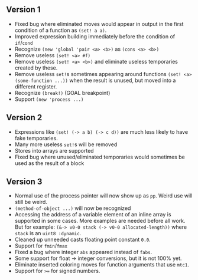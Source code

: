 ## Version 1
- Fixed bug where eliminated moves would appear in output in the first condition of a function as `(set! a a)`.
- Improved expression building immediately before the condition of `if`/`cond`
- Recognize  `(new 'global 'pair <a> <b>)` as `(cons <a> <b>)`
- Remove useless `(set! <a> #f)`
- Remove useless `(set! <a> <b>)` and eliminate useless temporaries created by these.
- Remove useless `set!`s sometimes appearing around functions `(set! <a> (some-function ...))` when the result is unused, but moved into a different register.
- Recognize `(break!)` (GOAL breakpoint)
- Support `(new 'process ...)`

## Version 2
- Expressions like `(set! (-> a b) (-> c d))` are much less likely to have fake temporaries.
- Many more useless `set!`s will be removed
- Stores into arrays are supported
- Fixed bug where unused/eliminated temporaries would sometimes be used as the result of a block

## Version 3
- Normal use of the process pointer will now show up as `pp`. Weird use will still be weird.
- `(method-of-object ...)` will now be recognized
- Accessing the address of a variable element of an inline array is supported in some cases. More examples are needed before all work. But for example: `(&-> v0-0 stack (-> v0-0 allocated-length))` where `stack` is an `uint8 :dynamic`.
- Cleaned up unneeded casts floating point constant `0.0`.
- Support for `fmin`/`fmax`
- Fixed a bug where integer `abs` appeared instead of `fabs`.
- Some support for float -> integer conversions, but it is not 100% yet.
- Eliminate inserted coloring moves for function arguments that use `mtc1`.
- Support for `>=` for signed numbers.